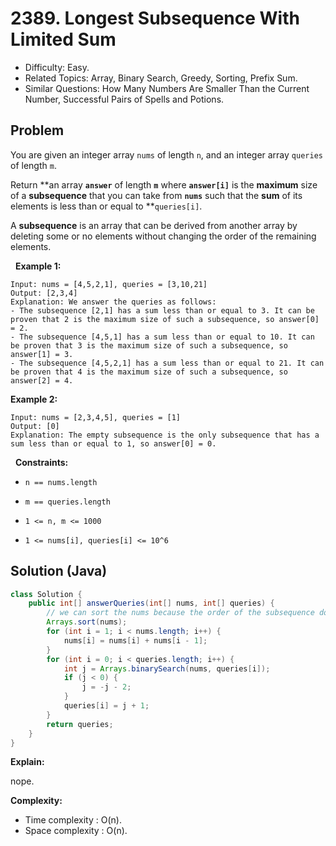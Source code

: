 # 2389. Longest Subsequence With Limited Sum

- Difficulty: Easy.
- Related Topics: Array, Binary Search, Greedy, Sorting, Prefix Sum.
- Similar Questions: How Many Numbers Are Smaller Than the Current Number, Successful Pairs of Spells and Potions.

## Problem

You are given an integer array ```nums``` of length ```n```, and an integer array ```queries``` of length ```m```.

Return **an array **```answer```** of length **```m```** where **```answer[i]```** is the **maximum** size of a **subsequence** that you can take from **```nums```** such that the **sum** of its elements is less than or equal to **```queries[i]```.

A **subsequence** is an array that can be derived from another array by deleting some or no elements without changing the order of the remaining elements.

 
**Example 1:**

```
Input: nums = [4,5,2,1], queries = [3,10,21]
Output: [2,3,4]
Explanation: We answer the queries as follows:
- The subsequence [2,1] has a sum less than or equal to 3. It can be proven that 2 is the maximum size of such a subsequence, so answer[0] = 2.
- The subsequence [4,5,1] has a sum less than or equal to 10. It can be proven that 3 is the maximum size of such a subsequence, so answer[1] = 3.
- The subsequence [4,5,2,1] has a sum less than or equal to 21. It can be proven that 4 is the maximum size of such a subsequence, so answer[2] = 4.
```

**Example 2:**

```
Input: nums = [2,3,4,5], queries = [1]
Output: [0]
Explanation: The empty subsequence is the only subsequence that has a sum less than or equal to 1, so answer[0] = 0.
```

 
**Constraints:**


	
- ```n == nums.length```
	
- ```m == queries.length```
	
- ```1 <= n, m <= 1000```
	
- ```1 <= nums[i], queries[i] <= 10^6```



## Solution (Java)

```java
class Solution {
    public int[] answerQueries(int[] nums, int[] queries) {
        // we can sort the nums because the order of the subsequence does not matter
        Arrays.sort(nums);
        for (int i = 1; i < nums.length; i++) {
            nums[i] = nums[i] + nums[i - 1];
        }
        for (int i = 0; i < queries.length; i++) {
            int j = Arrays.binarySearch(nums, queries[i]);
            if (j < 0) {
                j = -j - 2;
            }
            queries[i] = j + 1;
        }
        return queries;
    }
}
```

**Explain:**

nope.

**Complexity:**

* Time complexity : O(n).
* Space complexity : O(n).
